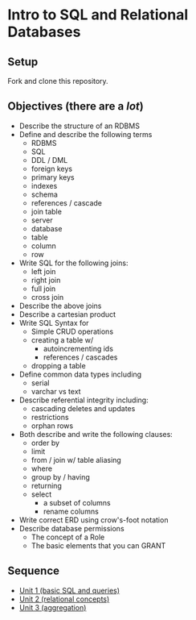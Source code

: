 # Intro to SQL and Relational Databases

## Setup

Fork and clone this repository.

## Objectives (there are a _lot_)

- Describe the structure of an RDBMS
- Define and describe the following terms
  - RDBMS
  - SQL
  - DDL / DML
  - foreign keys
  - primary keys
  - indexes
  - schema
  - references / cascade
  - join table
  - server
  - database
  - table
  - column
  - row
- Write SQL for the following joins:
  - left join
  - right join
  - full join
  - cross join
- Describe the above joins
- Describe a cartesian product
- Write SQL Syntax for
  - Simple CRUD operations
  - creating a table w/
    - autoincrementing ids
    - references / cascades
  - dropping a table
- Define common data types including
  - serial
  - varchar vs text
- Describe referential integrity including:
  - cascading deletes and updates
  - restrictions
  - orphan rows
- Both describe and write the following clauses:
  - order by
  - limit
  - from / join w/ table aliasing
  - where
  - group by / having
  - returning
  - select
    - a subset of columns
    - rename columns
- Write correct ERD using crow's-foot notation
- Describe database permissions
  - The concept of a Role
  - The basic elements that you can GRANT

## Sequence

- [Unit 1 (basic SQL and queries)](Unit-01-Intro/README.md)
- [Unit 2 (relational concepts)](Unit-02-Relational/)
- [Unit 3 (aggregation)](Unit-03-Aggregations/README.md)
